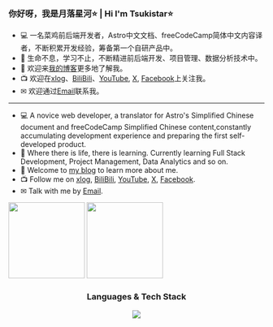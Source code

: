 ### 你好呀，我是月落星河⭐ | Hi I'm Tsukistar⭐

- 💻 一名菜鸡前后端开发者，Astro中文文档、freeCodeCamp简体中文内容译者，不断积累开发经验，筹备第一个自研产品中。
- 🌱 生命不息，学习不止，不断精进前后端开发、项目管理、数据分析技术中。
- 🔗 欢迎来<a href="https://www.tsukistar.fun" target="_blank" rel="noopener">我的博客</a>更多地了解我。
- 📺 欢迎在<a href="https://tsukistar.xlog.app" target="_blank" rel="noopener">xlog</a>、<a href="https://space.bilibili.com/10478887" target="_blank" rel="noopener">BiliBili</a>、<a href="https://www.youtube.com/channel/UCPkuyPJuuFL7UWue-qtqzFQ" target="_blank" rel="noopener">YouTube</a>, <a href="https://twitter.com/TsukistarCN" target="_blank" rel="noopener">X</a>, <a href="https://www.facebook.com/tsukistarCN" target="_blank" rel="noopener">Facebook</a>上关注我。
- ✉ 欢迎通过<a href="mailto:tsukistar.bilibili@gmail.com">Email</a>联系我。
---
- 💻 A novice web developer, a translator for Astro's Simplified Chinese document and freeCodeCamp Simplified Chinese content,constantly accumulating development experience and preparing the first self-developed product.
- 🌱 Where there is life, there is learning. Currently learning Full Stack Development, Project Management, Data Analytics and so on.
- 🔗 Welcome to <a href="https://www.tsukistar.fun" target="_blank" rel="noopener">my blog</a> to learn more about me.
- 📺 Follow me on <a href="https://tsukistar.xlog.app" target="_blank" rel="noopener">xlog</a>, <a href="https://space.bilibili.com/10478887" target="_blank" rel="noopener">BiliBili</a>, <a href="https://www.youtube.com/channel/UCPkuyPJuuFL7UWue-qtqzFQ" target="_blank" rel="noopener">YouTube</a>, <a href="https://twitter.com/TsukistarCN" target="_blank" rel="noopener">X</a>, <a href="https://www.facebook.com/tsukistarCN" target="_blank" rel="noopener">Facebook</a>.
- ✉ Talk with me by <a href="mailto:tsukistar.bilibili@gmail.com">Email</a>.

<picture>
  <source
    srcset="https://github-readme-stats.vercel.app/api?username=Tsukistar&hide_title=true&hide_border=true&show_icons=true&line_height=21&theme=graywhite&locale=cn"
    media="(prefers-color-scheme: dark)"
  />
  <source
    srcset="https://github-readme-stats.vercel.app/api?username=Tsukistar&hide_title=true&hide_border=true&show_icons=true&line_height=21&theme=graywhite&locale=cn"
    media="(prefers-color-scheme: light), (prefers-color-scheme: no-preference)"
  />
  <img align="" height="150px" src="https://github-readme-stats.vercel.app/api?username=Tsukistar&hide_title=true&hide_border=true&show_icons=true&line_height=21&theme=graywhite&locale=cn" />
</picture>

<picture>
  <source
    srcset="https://github-readme-stats.vercel.app/api/top-langs/?username=Tsukistar&hide_title=true&hide_border=true&layout=compact&theme=graywhite&locale=cn"
    media="(prefers-color-scheme: dark)"
  />
  <source
    srcset="https://github-readme-stats.vercel.app/api/top-langs/?username=Tsukistar&hide_title=true&hide_border=true&layout=compact&theme=graywhite&locale=cn"
    media="(prefers-color-scheme: light), (prefers-color-scheme: no-preference)"
  />
  <img align="" height="150px" src="https://github-readme-stats.vercel.app/api/top-langs/?username=Tsukistar&hide_title=true&hide_border=true&layout=compact&theme=graywhite&locale=cn" />
</picture>

<h3 align="center">Languages & Tech Stack</h3>
<p align="center">
  <a href="https://skillicons.dev">
    <img src="https://skillicons.dev/icons?i=vue,vite,astro,sass,js,ts,flask,spring,java,nginx,mysql,git,linux" />
  </a>
</p>
